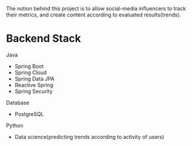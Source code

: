 The notion behind this project is to allow social-media influencers to track their metrics, and create content according to evaluated results(trends).

# Backend Stack

Java
 - Spring Boot
 - Spring Cloud
 - Spring Data JPA
 - Reactive Spring
 - Spring Security
   
Database
  - PostgreSQL

Python
  - Data science(predicting trends according to activity of users)
